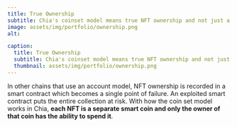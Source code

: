 ```yaml
---
title: True Ownership
subtitle: Chia's coinset model means true NFT ownership and not just a data record in a smart contract.
image: assets/img/portfolio/ownership.png
alt: 

caption:
  title: True Ownership
  subtitle: Chia's coinset model means true NFT ownership and not just a data record in a smart contract.
  thumbnail: assets/img/portfolio/ownership.png
---
```


In other chains that use an account model, NFT ownership is recorded in a smart contract which becomes a single point of failure. An exploited smart contract puts the entire collection at risk. With how the coin set model works in Chia, **each NFT is a separate smart coin and only the owner of that coin has the ability to spend it**.

